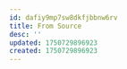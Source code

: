 ```yaml
---
id: dafiy9mp7sw8dkfjbbnw6rv
title: From Source
desc: ''
updated: 1750729896923
created: 1750729896923
---
```


